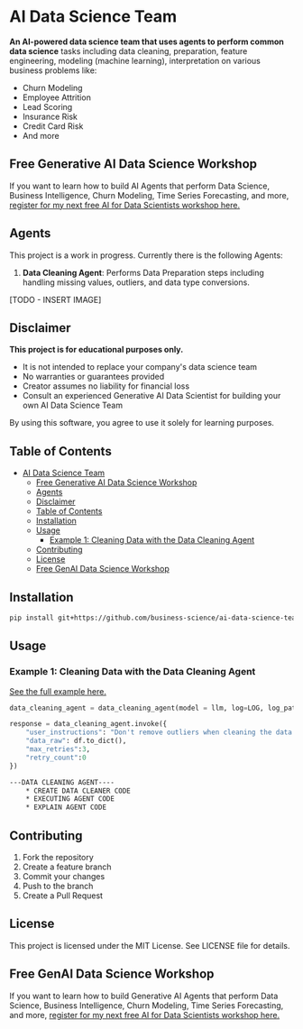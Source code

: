 # AI Data Science Team

**An AI-powered data science team that uses agents to perform common data science** tasks including data cleaning, preparation, feature engineering, modeling (machine learning), interpretation on various business problems like:

- Churn Modeling
- Employee Attrition
- Lead Scoring
- Insurance Risk
- Credit Card Risk
- And more

## Free Generative AI Data Science Workshop

If you want to learn how to build AI Agents that perform Data Science, Business Intelligence, Churn Modeling, Time Series Forecasting, and more, [register for my next free AI for Data Scientists workshop here.](https://learn.business-science.io/ai-register)

## Agents

This project is a work in progress. Currently there is the following Agents:

1. **Data Cleaning Agent**: Performs Data Preparation steps including handling missing values, outliers, and data type conversions.


[TODO - INSERT IMAGE]

## Disclaimer

**This project is for educational purposes only.**

- It is not intended to replace your company's data science team
- No warranties or guarantees provided
- Creator assumes no liability for financial loss
- Consult an experienced Generative AI Data Scientist for building your own AI Data Science Team

By using this software, you agree to use it solely for learning purposes.

## Table of Contents

- [AI Data Science Team](#ai-data-science-team)
  - [Free Generative AI Data Science Workshop](#free-generative-ai-data-science-workshop)
  - [Agents](#agents)
  - [Disclaimer](#disclaimer)
  - [Table of Contents](#table-of-contents)
  - [Installation](#installation)
  - [Usage](#usage)
    - [Example 1: Cleaning Data with the Data Cleaning Agent](#example-1-cleaning-data-with-the-data-cleaning-agent)
  - [Contributing](#contributing)
  - [License](#license)
  - [Free GenAI Data Science Workshop](#free-genai-data-science-workshop)

## Installation

``` bash
pip install git+https://github.com/business-science/ai-data-science-team.git --upgrade
```

## Usage

### Example 1: Cleaning Data with the Data Cleaning Agent

[See the full example here.](https://github.com/business-science/ai-data-science-team/blob/master/examples/data_cleaning_agent.ipynb) 

``` python
data_cleaning_agent = data_cleaning_agent(model = llm, log=LOG, log_path=LOG_PATH)

response = data_cleaning_agent.invoke({
    "user_instructions": "Don't remove outliers when cleaning the data.",
    "data_raw": df.to_dict(),
    "max_retries":3, 
    "retry_count":0
})
```

``` bash
---DATA CLEANING AGENT----
    * CREATE DATA CLEANER CODE
    * EXECUTING AGENT CODE
    * EXPLAIN AGENT CODE
```

## Contributing

1. Fork the repository
2. Create a feature branch
3. Commit your changes
4. Push to the branch
5. Create a Pull Request

## License

This project is licensed under the MIT License. See LICENSE file for details. 

## Free GenAI Data Science Workshop

If you want to learn how to build Generative AI Agents that perform Data Science, Business Intelligence, Churn Modeling, Time Series Forecasting, and more, [register for my next free AI for Data Scientists workshop here.](https://learn.business-science.io/ai-register)
